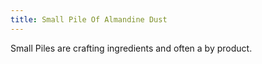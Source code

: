 ```yaml
---
title: Small Pile Of Almandine Dust
---
```


<ItemImage file="small_pile_of_almandine_dust" alt="Small Pile Of Almandine Dust" size="200" />

Small Piles are crafting ingredients and often a by product.
